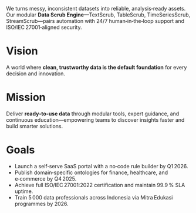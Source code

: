 We turns messy, inconsistent datasets into reliable, analysis‑ready assets. Our modular **Data Scrub Engine**—TextScrub, TableScrub, TimeSeriesScrub, StreamScrub—pairs automation with 24/7 human‑in‑the‑loop support and ISO/IEC 27001‑aligned security.

# Vision

A world where **clean, trustworthy data is the default foundation** for every decision and innovation.

# Mission

Deliver **ready‑to‑use data** through modular tools, expert guidance, and continuous education—empowering teams to discover insights faster and build smarter solutions.

# Goals

* Launch a self‑serve SaaS portal with a no‑code rule builder by Q1 2026.
* Publish domain‑specific ontologies for finance, healthcare, and e‑commerce by Q4 2025.
* Achieve full ISO/IEC 27001:2022 certification and maintain 99.9 % SLA uptime.
* Train 5 000 data professionals across Indonesia via Mitra Edukasi programmes by 2026.
